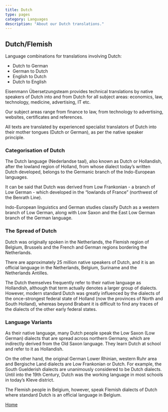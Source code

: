 ```yaml
---
title: Dutch
type: pages
category: Languages
description: "About our Dutch translations."
---
```


## Dutch/Flemish

Language combinations for translations involving Dutch:
- Dutch to German
- German to Dutch
- English to Dutch
- Dutch to English

Eisenmann Übersetzungsteam provides technical translations by native speakers of Dutch into and from Dutch for all subject areas: economics, law, technology, medicine, advertising, IT etc.

Our subject areas range from finance to law, from technology to advertising, websites, certificates and references.

All texts are translated by experienced specialist translators of Dutch into their mother tongues (Dutch or German), as per the native speaker principle.

### Categorisation of Dutch
The Dutch language (Nederlandse taal), also known as Dutch or Hollandish, after the lowland region of Holland, from whose dialect today’s written Dutch developed, belongs to the Germanic branch of the Indo-European languages.

It can be said that Dutch was derived from Low Frankonian - a branch of Low German - which  developed in the “lowlands of France” (northwest of the Benrath Line).

Indo-European linguistics and German studies classify Dutch as a western branch of Low German, along with Low Saxon and the East Low German branch of the German language.

### The Spread of Dutch
Dutch was originally spoken in the Netherlands, the Flemish region of Belgium, Brussels and the French and German regions bordering the Netherlands.

There are approximately 25 million native speakers of Dutch, and it is an official language in the Netherlands, Belgium, Suriname and the Netherlands Antilles.

The Dutch themselves frequently refer to their native language as Hollandish, although that term actually denotes a larger group of dialects. However, modern standard Dutch was greatly influenced by the dialects of the once-strongest federal state of Holland (now the provinces of North and South Holland), whereas beyond Brabant it is difficult to find any traces of the dialects of the other early federal states.

### Language Variants
As their native language, many Dutch people speak the Low Saxon (Low German) dialects that are spread across northern Germany, which are indirectly derived from the Old Saxon language. They learn Dutch at school and refer to it as Hollandish.

On the other hand, the original German Lower Rhinian, western Ruhr area and Bergische Land dialects are Low Frankonian or Dutch. For example, the South Guelderish dialects are unanimously considered to be Dutch dialects. Until into the 19th Century, Dutch was the working language in most schools in today’s Kleve district.

The Flemish people in Belgium, however, speak Flemish dialects of Dutch where standard Dutch is an official language in Belgium.

[Home](/about/landing)